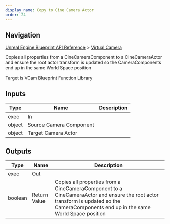 ```yaml
---
display_name: Copy to Cine Camera Actor
order: 24
---
```

## Navigation

[Unreal Engine Blueprint API Reference](https://dev.epicgames.com/documentation/en-us/unreal-engine/BlueprintAPI) > [Virtual Camera](https://dev.epicgames.com/documentation/en-us/unreal-engine/BlueprintAPI/VirtualCamera_1)

Copies all properties from a CineCameraComponent to a CineCameraActor and ensure the root actor transform is updated so the CameraComponents end up in the same World Space position

Target is VCam Blueprint Function Library

## Inputs

| Type | Name | Description |
| --- | --- | --- |
| exec | In |  |
| object | Source Camera Component |  |
| object | Target Camera Actor |  |

## Outputs

| Type | Name | Description |
| --- | --- | --- |
| exec | Out |  |
| boolean | Return Value | Copies all properties from a CineCameraComponent to a CineCameraActor and ensure the root actor transform is updated so the CameraComponents end up in the same World Space position |
